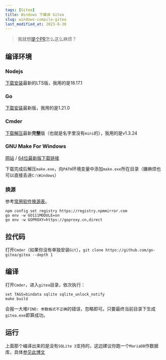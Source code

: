 ```yaml
---
tags: [Gitea]
title: Windows 下编译 Gitea
slug: windows-compile-gitea
last_modified_at: 2023-8-30
---
```


> 我就想[提个PR](https://github.com/go-gitea/gitea/pull/26814)怎么这么麻烦？

## 编译环境

### Nodejs

[下载安装](https://nodejs.org/en/download)最新的LTS版，我用的是18.17.1

### Go

[下载安装](https://golang.google.cn/dl/)最新版，我用的是1.21.0

### Cmder

[下载解压](https://github.com/cmderdev/cmder/releases/latest)最新**完整**版（也就是名字里没有`mini`的），我用的是v1.3.24

### GNU Make For Windows

[网站](http://www.equation.com/servlet/equation.cmd?fa=make) / [64位最新版下载链接](http://www.equation.com/ftpdir/make/64/make.exe)

下载完成后解压`make.exe`，向`PATH`环境变量中添加`make.exe`所在目录（嫌麻烦也可以直接丢进`C:\Windows`）

### 换源

参考[常用软件换源表](https://young-lord.github.io/posts/%E5%B8%B8%E7%94%A8%E8%BD%AF%E4%BB%B6%E6%8D%A2%E6%BA%90%E8%A1%A8)。

```shell
npm config set registry https://registry.npmmirror.com
go env -w GO111MODULE=on
go env -w GOPROXY=https://goproxy.cn,direct
```

## 拉代码

打开`Cmder`（如果你没有单独安装`Git`），`git clone https://github.com/go-gitea/gitea --depth 1`

## 编译

打开`Cmder`，进入`gitea`目录，依次执行：

```shell
set TAGS=bindata sqlite sqlite_unlock_notify
make build
```

会报一大堆`FIND: 参数格式不正确`的错误，忽略即可。只要最终当前目录下生成`gitea.exe`即算成功。

## 运行

上面那个编译出来的是没有`SQLite 3`支持的，这边建议你跑一个`MariaDB`作数据库，具体[参见此博文](https://blog.csdn.net/xhaimail/article/details/103306009)
